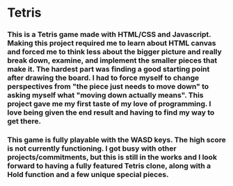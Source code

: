 # Tetris
### This is a Tetris game made with HTML/CSS and Javascript. Making this project required me to learn about HTML canvas and forced me to think less about the bigger picture and really break down, examine, and implement the smaller pieces that make it. The hardest part was finding a good starting point after drawing the board. I had to force myself to change perspectives from "the piece just needs to move down" to asking myself what "moving down actually means". This project gave me my first taste of my love of programming. I love being given the end result and having to find my way to get there.
### This game is fully playable with the WASD keys. The high score is not currently functioning. I got busy with other projects/commitments, but this is still in the works and I look forward to having a fully featured Tetris clone, along with a Hold function and a few unique special pieces.

